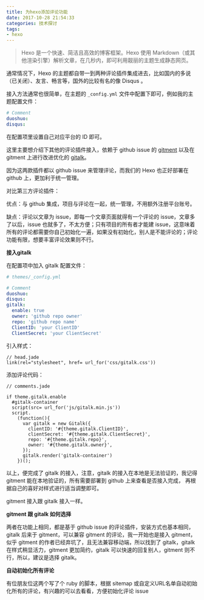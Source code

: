 ```yaml
---
title: 为hexo添加评论功能
date: 2017-10-28 21:54:33
categories: 技术探讨
tags:
- hexo
---
```


> Hexo 是一个快速、简洁且高效的博客框架。Hexo 使用 Markdown（或其他渲染引擎）解析文章，在几秒内，即可利用靓丽的主题生成静态网页。

通常情况下，Hexo 的主题都自带一到两种评论插件集成进去，比如国内的多说（已关闭）、友言、畅言等，国外的比较有名的像 Disqus 。

接入方法通常也很简单，在主题的 `_config.yml` 文件中配置下即可，例如我的主题配置文件：

```yml
# Comment
duoshuo:
disqus:
```

在配置项里设置自己对应平台的 ID 即可。

这里主要想介绍下其他的评论插件接入，依赖于 github issue 的 [gitment](https://github.com/imsun/gitment) 以及在 gitment 上进行改进优化的 [gitalk](https://github.com/gitalk/gitalk)。

因为这两款插件都以 github issue 来管理评论，而我们的 Hexo 也正好部署在 github 上，更加利于统一管理。

对比第三方评论插件：

优点：与 github 集成，项目与评论在一起，统一管理，不用额外注册平台账号。

缺点：评论以文章为 issue，即每一个文章页面就得有一个评论的 issue，文章多了以后，issue 也就多了，不太方便；只有项目的所有者才能建 issue，这意味着所有的评论都需要你自己初始化一遍，如果没有初始化，别人是不能评论的；评论功能有限，想要丰富评论效果则不行。

**接入gitalk**

在配置项中加入 gitalk 配置文件：

```yml
# themes/_config.yml

# Comment
duoshuo:
disqus:
gitalk:
  enable: true
  owner: 'github repo owner'
  repo: 'github repo name'
  ClientID: 'your ClientID'
  ClientSecret: 'your ClientSecret'
```

引入样式：

```jade
// head.jade
link(rel="stylesheet", href= url_for('css/gitalk.css'))
```

添加评论代码：

```jade
// comments.jade

if theme.gitalk.enable
  #gitalk-container
  script(src= url_for('js/gitalk.min.js'))
  script.
    (function(){
      var gitalk = new Gitalk({
        clientID: '#{theme.gitalk.ClientID}',
        clientSecret: '#{theme.gitalk.ClientSecret}',
        repo: '#{theme.gitalk.repo}',
        owner: '#{theme.gitalk.owner}',
      });
      gitalk.render('gitalk-container')
    })();
```

以上，便完成了 gitalk 的接入，注意，gitalk 的接入在本地是无法验证的，我记得 gitment 能在本地验证的，所有需要部署到 github 上来查看是否接入完成， 再根据自己的喜好对样式进行适当调整即可。

gitment 接入跟 gitalk 接入一样。

**gitment 跟 gitalk 如何选择**

两者在功能上相同，都是基于 github issue 的评论插件，安装方式也基本相同，gitalk 后来于 gitment，可以兼容 gitment 的评论，我一开始也是接入 gitment，似乎 gitment 的作者已经弃坑了，且无法兼容移动端，所以找到了 gitalk，gitalk 在样式稍显活力，gitment 更加简约，gitalk 可以快速的回复别人，gitment 则不行，所以，建议是选择 gitalk。

**自动初始化所有评论**

有位朋友位这两个写了个 ruby 的脚本，根据 sitemap 或自定义URL名单自动初始化所有的评论，有兴趣的可以去看看，方便初始化评论 issue
